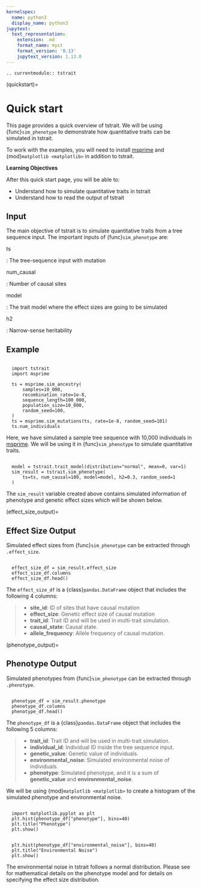 ```yaml
---
kernelspec:
  name: python3
  display_name: python3
jupytext:
  text_representation:
    extension: .md
    format_name: myst
    format_version: '0.13'
    jupytext_version: 1.13.8
---
```


```{eval-rst}
.. currentmodule:: tstrait
```

(quickstart)=

# Quick start

This page provides a quick overview of tstrait. We will be using {func}`sim_phenotype` to
demonstrate how quantitative traits can be simulated in tstrait.

To work with the examples, you will need to install
[msprime](msprime:sec_intro) and {mod}`matplotlib <matplotlib>` in
addition to tstrait.

**Learning Objectives**

After this quick start page, you will be able to:

- Understand how to simulate quantitative traits in tstrait
- Understand how to read the output of tstrait

## Input

The main objective of tstrait is to simulate quantitative traits from a tree sequence input. The important
inputs of {func}`sim_phenotype` are:

ts

: The tree-sequence input with mutation

num_causal

: Number of causal sites

model

: The trait model where the effect sizes are going to be simulated

h2

: Narrow-sense heritability

## Example

```{code-cell}

  import tstrait
  import msprime

  ts = msprime.sim_ancestry(
      samples=10_000,
      recombination_rate=1e-8,
      sequence_length=100_000,
      population_size=10_000,
      random_seed=100,
  )
  ts = msprime.sim_mutations(ts, rate=1e-8, random_seed=101)
  ts.num_individuals
```

Here, we have simulated a sample tree sequence with 10,000 individuals in [msprime](msprime:sec_intro).
We will be using it in {func}`sim_phenotype` to simulate quantitative traits.

```{code-cell}

  model = tstrait.trait_model(distribution="normal", mean=0, var=1)
  sim_result = tstrait.sim_phenotype(
      ts=ts, num_causal=100, model=model, h2=0.3, random_seed=1
  )
```

The `sim_result` variable created above contains simulated information of phenotype and genetic effect sizes
which will be shown below.

(effect_size_output)=

## Effect Size Output

Simulated effect sizes from {func}`sim_phenotype` can be extracted through `.effect_size`.

```{code-cell}

  effect_size_df = sim_result.effect_size
  effect_size_df.columns
  effect_size_df.head()
```

The `effect_size_df` is a {class}`pandas.DataFrame` object that includes the following 4 columns:

> - **site_id**: ID of sites that have causal mutation
> - **effect_size**: Genetic effect size of causal mutation
> - **trait_id**: Trait ID and will be used in multi-trait simulation.
> - **causal_state**: Causal state.
> - **allele_frequency**: Allele frequency of causal mutation.

(phenotype_output)=

## Phenotype Output

Simulated phenotypes from {func}`sim_phenotype` can be extracted through `.phenotype`.

```{code-cell}

  phenotype_df = sim_result.phenotype
  phenotype_df.columns
  phenotype_df.head()
```

The `phenotype_df` is a {class}`pandas.DataFrame` object that includes the following 5 columns:

> - **trait_id**: Trait ID and will be used in multi-trait simulation.
> - **individual_id**: Individual ID inside the tree sequence input.
> - **genetic_value**: Genetic value of individuals.
> - **environmental_noise**: Simulated environmental noise of individuals.
> - **phenotype**: Simulated phenotype, and it is a sum of **genetic_value** and **environmental_noise**.

We will be using {mod}`matplotlib <matplotlib>` to create a histogram of the simulated phenotype and
environmental noise.

```{code-cell}

  import matplotlib.pyplot as plt
  plt.hist(phenotype_df["phenotype"], bins=40)
  plt.title("Phenotype")
  plt.show()
```

```{code-cell}

  plt.hist(phenotype_df["environmental_noise"], bins=40)
  plt.title("Environmental Noise")
  plt.show()
```

The environmental noise in tstrait follows a normal distribution. Please see [](phenotype_model)
for mathematical details on the phenotype model and [](effect_size_dist) for details on
specifying the effect size distribution.
